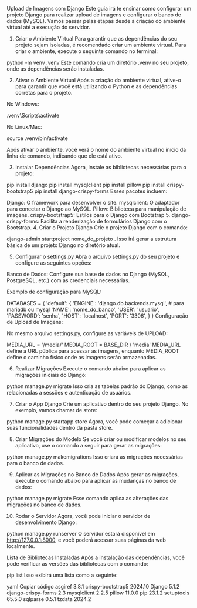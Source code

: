 Upload de Imagens com Django
Este guia irá te ensinar como configurar um projeto Django para realizar upload de imagens e configurar o banco de dados (MySQL). Vamos passar pelas etapas desde a criação do ambiente virtual até a execução do servidor.

1. Criar o Ambiente Virtual
Para garantir que as dependências do seu projeto sejam isoladas, é recomendado criar um ambiente virtual. Para criar o ambiente, execute o seguinte comando no terminal:


python -m venv .venv
Este comando cria um diretório .venv no seu projeto, onde as dependências serão instaladas.

2. Ativar o Ambiente Virtual
Após a criação do ambiente virtual, ative-o para garantir que você está utilizando o Python e as dependências corretas para o projeto.

No Windows:


.venv\Scripts\activate

No Linux/Mac:


source .venv/bin/activate

Após ativar o ambiente, você verá o nome do ambiente virtual no início da linha de comando, indicando que ele está ativo.

3. Instalar Dependências
Agora, instale as bibliotecas necessárias para o projeto:


pip install django
pip install mysqlclient
pip install pillow
pip install crispy-bootstrap5
pip install django-crispy-forms
Esses pacotes incluem:

Django: O framework para desenvolver o site.
mysqlclient: O adaptador para conectar o Django ao MySQL.
Pillow: Biblioteca para manipulação de imagens.
crispy-bootstrap5: Estilos para o Django com Bootstrap 5.
django-crispy-forms: Facilita a renderização de formulários Django com o Bootstrap.
4. Criar o Projeto Django
Crie o projeto Django com o comando:


django-admin startproject nome_do_projeto .
Isso irá gerar a estrutura básica de um projeto Django no diretório atual.

5. Configurar o settings.py
Abra o arquivo settings.py do seu projeto e configure as seguintes opções:

Banco de Dados: Configure sua base de dados no Django (MySQL, PostgreSQL, etc.) com as credenciais necessárias.

Exemplo de configuração para MySQL:


DATABASES = {
    'default': {
        'ENGINE': 'django.db.backends.mysql', # para mariadb ou mysql
        'NAME': 'nome_do_banco',
        'USER': 'usuario',
        'PASSWORD': 'senha',
        'HOST': 'localhost',
        'PORT': '3306',
    }
}
Configuração de Upload de Imagens:

No mesmo arquivo settings.py, configure as variáveis de UPLOAD:


MEDIA_URL = '/media/'
MEDIA_ROOT = BASE_DIR / 'media'
MEDIA_URL define a URL pública para acessar as imagens, enquanto MEDIA_ROOT define o caminho físico onde as imagens serão armazenadas.

6. Realizar Migrações
Execute o comando abaixo para aplicar as migrações iniciais do Django:


python manage.py migrate
Isso cria as tabelas padrão do Django, como as relacionadas a sessões e autenticação de usuários.

7. Criar o App Django
Crie um aplicativo dentro do seu projeto Django. No exemplo, vamos chamar de store:


python manage.py startapp store
Agora, você pode começar a adicionar suas funcionalidades dentro da pasta store.

8. Criar Migrações do Modelo
Se você criar ou modificar modelos no seu aplicativo, use o comando a seguir para gerar as migrações:


python manage.py makemigrations
Isso criará as migrações necessárias para o banco de dados.

9. Aplicar as Migrações no Banco de Dados
Após gerar as migrações, execute o comando abaixo para aplicar as mudanças no banco de dados:


python manage.py migrate
Esse comando aplica as alterações das migrações no banco de dados.

10. Rodar o Servidor
Agora, você pode iniciar o servidor de desenvolvimento Django:


python manage.py runserver
O servidor estará disponível em http://127.0.0.1:8000, e você poderá acessar suas páginas da web localmente.

Lista de Bibliotecas Instaladas
Após a instalação das dependências, você pode verificar as versões das bibliotecas com o comando:


pip list
Isso exibirá uma lista como a seguinte:

yaml
Copiar código
asgiref             3.8.1
crispy-bootstrap5   2024.10
Django              5.1.2
django-crispy-forms 2.3
mysqlclient         2.2.5
pillow              11.0.0
pip                 23.1.2
setuptools          65.5.0
sqlparse            0.5.1
tzdata              2024.2
